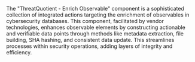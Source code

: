 The "ThreatQuotient - Enrich Observable" component is a sophisticated collection of integrated actions targeting the enrichment of observables in cybersecurity databases. This component, facilitated by vendor technologies, enhances observable elements by constructing actionable and verifiable data points through methods like metadata extraction, file building, SHA hashing, and consistent data update. This streamlines processes within security operations, adding layers of integrity and efficiency.
